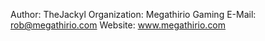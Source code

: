 Author: TheJackyl
Organization: Megathirio Gaming
E-Mail: rob@megathirio.com
Website: www.megathirio.com
